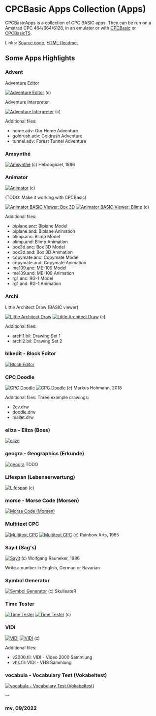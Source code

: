# CPCBasic Apps Collection (Apps)

CPCBasicApps is a collection of CPC BASIC apps.
They can be run on a Amstrad CPC 464/664/6128, in an emulator or with
[CPCBasic](https://benchmarko.github.io/CPCBasic/) or [CPCBasicTS](https://benchmarko.github.io/CPCBasicTS/).

Links:
[Source code](https://github.com/benchmarko/CPCBasicApps/),
[HTML Readme](https://github.com/benchmarko/CPCBasicApps/#readme),

## Some Apps Highlights

### Advent

Adventure Editor

[![Adventure Editor](./img/advedit.png)](../dist/index.html?database=apps&example=apps/advent/advedit) (c)

Adventure Interpreter

[![Adventure Interpreter](./img/advint.png)](../dist/index.html?database=apps&example=apps/advent/advint) (c)

Additional files:

- home.adv: Our Home Adventure
- goldrush.adv: Goldrush Adventure
- tunnel.adv: Forest Tunnel Adventure

### Amsynthé

[![Amsynthé](./img/amsynthe.png)](../dist/index.html?database=apps&example=apps/amsynthe) (c) Hebdogiciel, 1986

### Animator

[![Animator](./img/animator.png)](../dist/index.html?database=apps&example=apps/animator/animator) (c)

(TODO: Make it working with CPCBasic)

[![Animator BASIC Viewer: Box 3D](./img/anibas.png)](../dist/index.html?database=apps&example=apps/animator/anibas)
[![Animator BASIC Viewer: Blimp](./img/anibas2.png)](../dist/index.html?database=apps&example=apps/animator/anibas) (c)

Additional files:

- biplane.anc: Biplane Model
- biplane.and: Biplane Animation
- blimp.anc: Blimp Model
- blimp.and: Blimp Animation
- box3d.anc: Box 3D Model
- box3d.and: Box 3D Animation
- copymate.anc: Copymate Model
- copymate.and: Copymate Animation
- me109.anc: ME-109 Model
- me109.and: ME-109 Animation
- rg1.anc: RG-1 Model
- rg1.and: RG-1 Animation

### Archi

Little Architect Draw (BASIC viewer)

[![Little Architect Draw](./img/archidr.png)](../dist/index.html?database=apps&example=apps/archi/archidr)
[![Little Architect Draw](./img/archidr2.png)](../dist/index.html?database=apps&example=apps/archi/archidr) (c)

Additional files:

- archi1.bil: Drawing Set 1
- archi2.bil: Drawing Set 2

### blkedit - Block Editor

[![Block Editor](./img/blkedit.png)](../dist/index.html?database=apps&example=apps/blkedit)

### CPC Doodle

[![CPC Doodle](./img/doodle.png)](../dist/index.html?database=apps&example=apps/doodle/doodle)
[![CPC Doodle](./img/doodle2.png)](../dist/index.html?database=apps&example=apps/doodle/doodle&input=nl2cv%0d) (c) Markus Hohmann, 2018

Additional files: Three example drawings:

- 2cv.drw
- doodle.drw
- mallet.drw

### eliza - Eliza (Boss)

[![elize](./img/eliza.png)](../dist/index.html?database=apps&example=apps/eliza)

### geogra - Geographics (Erkunde)

[![geogra](./img/geogra.png)](../dist/index.html?database=apps&example=apps/geogra) TODO

### Lifespan (Lebenserwartung)

[![Lifespan](./img/lifespan.png)](../dist/index.html?database=apps&example=apps/lifespan) (c)

### morse - Morse Code (Morsen)

[![Morse Code (Morsen)](./img/morse.png)](../dist/index.html?database=apps&example=apps/morse)

### Multitext CPC

[![Multitext CPC](./img/mtext.png)](../dist/index.html?database=apps&example=apps/mtext)
[![Multitext CPC](./img/mtext2.png)](../dist/index.html?database=apps&example=apps/mtext) (c) Rainbow Arts, 1985

### Sayit (Sag's)

[![Sayit](./img/sayit.png)](../dist/index.html?database=apps&example=apps/sayit) (c) Wolfgang Rauneker, 1986

Write a number in English, German or Bavarian

### Symbol Generator

[![Symbol Generator](./img/sygen.png)](../dist/index.html?database=apps&example=apps/sygen) (c) SkulleateR

### Time Tester

[![Time Tester](./img/timetest.png)](../dist/index.html?database=apps&example=apps/timetest)
[![Time Tester](./img/timetest2.png)](../dist/index.html?database=apps&example=apps/timetest) (c)

### VIDI

[![VIDI](./img/vidi.png)](../dist/index.html?database=apps&example=apps/vidi/vidi)
[![VIDI](./img/vidi2.png)](../dist/index.html?database=apps&example=apps/vidi/vidi) (c)

Additional files:

- v2000.fil: VIDI - Video 2000 Sammlung
- vhs.fil: VIDI - VHS Sammlung

### vocabula - Vocabulary Test (Vokabeltest)

[![vocabula - Vocabulary Test (Vokabeltest)](./img/vocabula.png)](../dist/index.html?database=apps&example=apps/vocabula)

--

### **mv, 09/2022**
